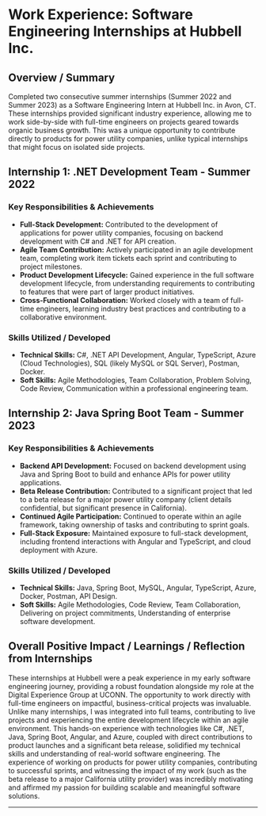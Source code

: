 # Work Experience: Software Engineering Internships at Hubbell Inc.

## Overview / Summary

Completed two consecutive summer internships (Summer 2022 and Summer 2023) as a Software Engineering Intern at Hubbell Inc. in Avon, CT. These internships provided significant industry experience, allowing me to work side-by-side with full-time engineers on projects geared towards organic business growth. This was a unique opportunity to contribute directly to products for power utility companies, unlike typical internships that might focus on isolated side projects.

## Internship 1: .NET Development Team - Summer 2022

### Key Responsibilities & Achievements
*   **Full-Stack Development:** Contributed to the development of applications for power utility companies, focusing on backend development with C# and .NET for API creation.
*   **Agile Team Contribution:** Actively participated in an agile development team, completing work item tickets each sprint and contributing to project milestones.
*   **Product Development Lifecycle:** Gained experience in the full software development lifecycle, from understanding requirements to contributing to features that were part of larger product initiatives.
*   **Cross-Functional Collaboration:** Worked closely with a team of full-time engineers, learning industry best practices and contributing to a collaborative environment.

### Skills Utilized / Developed
*   **Technical Skills:** C#, .NET API Development, Angular, TypeScript, Azure (Cloud Technologies), SQL (likely MySQL or SQL Server), Postman, Docker.
*   **Soft Skills:** Agile Methodologies, Team Collaboration, Problem Solving, Code Review, Communication within a professional engineering team.

## Internship 2: Java Spring Boot Team - Summer 2023

### Key Responsibilities & Achievements
*   **Backend API Development:** Focused on backend development using Java and Spring Boot to build and enhance APIs for power utility applications.
*   **Beta Release Contribution:** Contributed to a significant project that led to a beta release for a major power utility company (client details confidential, but significant presence in California).
*   **Continued Agile Participation:** Continued to operate within an agile framework, taking ownership of tasks and contributing to sprint goals.
*   **Full-Stack Exposure:** Maintained exposure to full-stack development, including frontend interactions with Angular and TypeScript, and cloud deployment with Azure.

### Skills Utilized / Developed
*   **Technical Skills:** Java, Spring Boot, MySQL, Angular, TypeScript, Azure, Docker, Postman, API Design.
*   **Soft Skills:** Agile Methodologies, Code Review, Team Collaboration, Delivering on project commitments, Understanding of enterprise software development.

## Overall Positive Impact / Learnings / Reflection from Internships

These internships at Hubbell were a peak experience in my early software engineering journey, providing a robust foundation alongside my role at the Digital Experience Group at UCONN. The opportunity to work directly with full-time engineers on impactful, business-critical projects was invaluable. Unlike many internships, I was integrated into full teams, contributing to live projects and experiencing the entire development lifecycle within an agile environment. This hands-on experience with technologies like C#, .NET, Java, Spring Boot, Angular, and Azure, coupled with direct contributions to product launches and a significant beta release, solidified my technical skills and understanding of real-world software engineering. The experience of working on products for power utility companies, contributing to successful sprints, and witnessing the impact of my work (such as the beta release to a major California utility provider) was incredibly motivating and affirmed my passion for building scalable and meaningful software solutions.

--- 